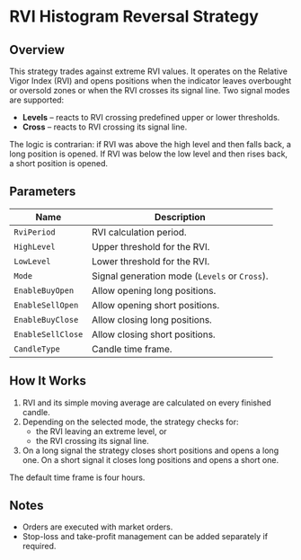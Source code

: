 # RVI Histogram Reversal Strategy

## Overview

This strategy trades against extreme RVI values. It operates on the Relative Vigor Index (RVI) and opens positions when the indicator leaves overbought or oversold zones or when the RVI crosses its signal line. Two signal modes are supported:

- **Levels** – reacts to RVI crossing predefined upper or lower thresholds.
- **Cross** – reacts to RVI crossing its signal line.

The logic is contrarian: if RVI was above the high level and then falls back, a long position is opened. If RVI was below the low level and then rises back, a short position is opened.

## Parameters

| Name | Description |
| --- | --- |
| `RviPeriod` | RVI calculation period. |
| `HighLevel` | Upper threshold for the RVI. |
| `LowLevel` | Lower threshold for the RVI. |
| `Mode` | Signal generation mode (`Levels` or `Cross`). |
| `EnableBuyOpen` | Allow opening long positions. |
| `EnableSellOpen` | Allow opening short positions. |
| `EnableBuyClose` | Allow closing long positions. |
| `EnableSellClose` | Allow closing short positions. |
| `CandleType` | Candle time frame. |

## How It Works

1. RVI and its simple moving average are calculated on every finished candle.
2. Depending on the selected mode, the strategy checks for:
   - the RVI leaving an extreme level, or
   - the RVI crossing its signal line.
3. On a long signal the strategy closes short positions and opens a long one. On a short signal it closes long positions and opens a short one.

The default time frame is four hours.

## Notes

- Orders are executed with market orders.
- Stop-loss and take-profit management can be added separately if required.
